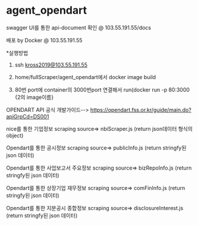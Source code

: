 # agent_opendart

swagger UI를 통한 api-document 확인 @ 103.55.191.55/docs

배포 by Docker @ 103.55.191.55

*실행방법
1. ssh kross2019@103.55.191.55

2. home/fullScraper/agent_opendart에서 docker image build

3. 80번 port에 container의 3000번port 연결해서 run(docker run -p 80:3000 {2의 image이름}

OPENDART API 공식 개발가이드--> https://opendart.fss.or.kr/guide/main.do?apiGrpCd=DS001

nice를 통한 기업정보 scraping source=> nbiScraper.js  (return json데이터 형식의 object)

Opendart를 통한 공시정보 scraping source=> publicInfo.js  (return stringfy된 json 데이터)

Opendart를 통한 사업보고서 주요정보 scraping source=> bizRepoInfo.js  (return stringfy된 json 데이터)

Opendart를 통한 상장기업 재무정보 scraping source=> comFinInfo.js  (return stringfy된 json 데이터)

Opendart를 통한 지분공시 종합정보 scraping source=> disclosureInterest.js  (return stringfy된 json 데이터)
